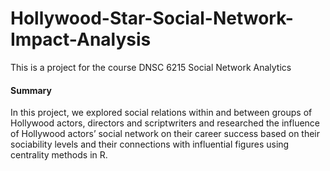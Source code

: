 # Hollywood-Star-Social-Network-Impact-Analysis
This is a project for the course DNSC 6215 Social Network Analytics 

#### Summary
In this project, we explored social relations within and between groups of Hollywood actors, directors and scriptwriters and researched the influence of Hollywood actors’ social network on their career success based on their sociability levels and their connections with influential figures using centrality methods in R.
